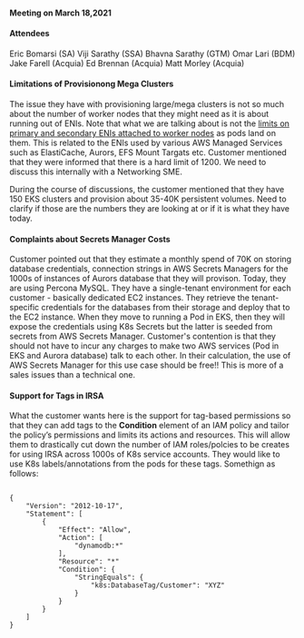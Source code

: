 #### Meeting on March 18,2021 ####

#### Attendees ####
Eric Bomarsi (SA)
Viji Sarathy (SSA)
Bhavna Sarathy (GTM)
Omar Lari (BDM)
Jake Farell (Acquia)
Ed Brennan (Acquia)
Matt Morley (Acquia)


#### Limitations of Provisionong Mega Clusters ####

The issue they have with provisioning large/mega clusters is not so much about the number of worker nodes that they might need as it is about running out of ENIs. Note that what we are talking about is not the [limits on primary and secondary ENIs attached to worker nodes](https://github.com/awslabs/amazon-eks-ami/blob/master/files/eni-max-pods.txt) as pods land on them. This is related to the ENIs used by various AWS Managed Services such as ElastiCache, Aurors, EFS Mount Targats etc. Customer mentioned that they were informed that there is a hard limit of 1200. We need to discuss this internally with a Networking SME. 

During the course of discussions, the customer mentioned that they have 150 EKS clusters and provision about 35-40K persistent volumes. Need to clarify if those are the numbers they are looking at or if it is what they have today.

#### Complaints about Secrets Manager Costs ####

Customer pointed out that they estimate a monthly spend of 70K on storing database credentials, connection strings in AWS Secrets Managers for the 1000s of instances of Aurors database that they will provison. Today, they are using Percona MySQL. They have a single-tenant environment for each customer - basically dedicated EC2 instances. They retrieve the tenant-specific credentials for the databases from their storage and deploy that to the EC2 instance. When they move to running a Pod in EKS, then they will expose the credentials using K8s Secrets but the latter is seeded from secrets from AWS Secrets Manager. Customer's contention is that they should not have to incur any charges to make two AWS services (Pod in EKS and Aurora database) talk to each other. In their calculation, the use of AWS Secrets Manager for this use case should be free!! This is more of a sales issues than a technical one.

#### Support for Tags in IRSA ####
What the customer wants here is the support for tag-based permissions so that they can add tags to the **Condition** element of an IAM policy and tailor the policy’s permissions and limits its actions and resources. This will allow them to drastically cut down the number of IAM roles/polcies to be creates for using IRSA across 1000s of K8s service accounts. They would like to use K8s labels/annotations from the pods for these tags. Somethign as follows:

<code>
{
    "Version": "2012-10-17",
    "Statement": [
        {
            "Effect": "Allow",
            "Action": [
                "dynamodb:*"
            ],
            "Resource": "*"
            "Condition": {
                "StringEquals": {
                    "k8s:DatabaseTag/Customer": "XYZ"
                }
            }
        }
    ]
}
</code>





